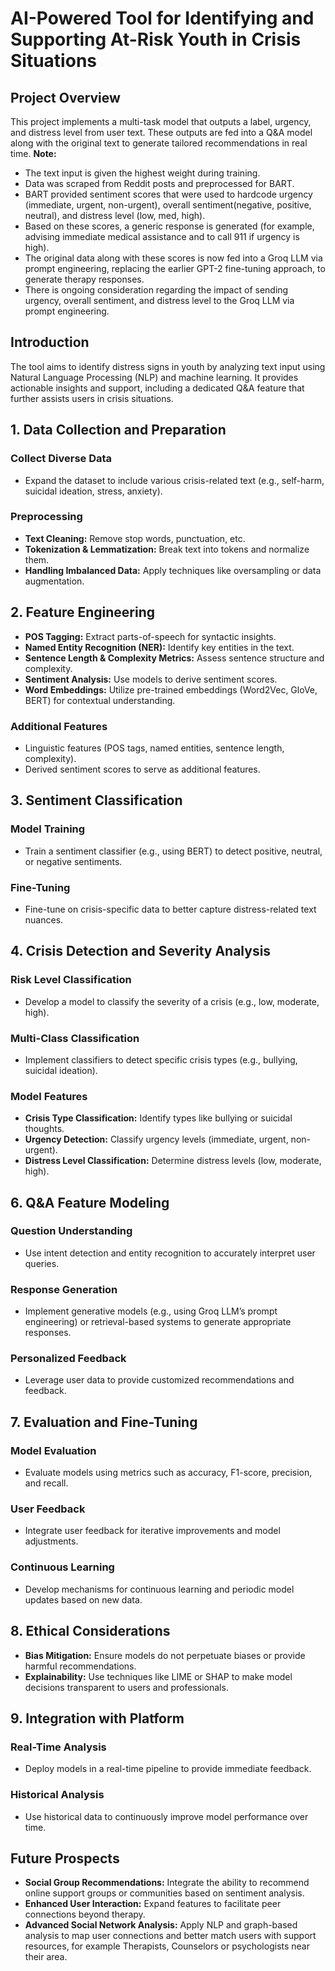 # AI-Powered Tool for Identifying and Supporting At-Risk Youth in Crisis Situations

## Project Overview

This project implements a multi-task model that outputs a label, urgency, and distress level from user text. These outputs are fed into a Q&A model along with the original text to generate tailored recommendations in real time. 
**Note:**
- The text input is given the highest weight during training.
- Data was scraped from Reddit posts and preprocessed for BART.
- BART provided sentiment scores that were used to hardcode urgency (immediate, urgent, non-urgent), overall sentiment(negative, positive, neutral), and distress level (low, med, high).
- Based on these scores, a generic response is generated (for example, advising immediate medical assistance and to call 911 if urgency is high).
- The original data along with these scores is now fed into a Groq LLM via prompt engineering, replacing the earlier GPT-2 fine-tuning approach, to generate therapy responses.
- There is ongoing consideration regarding the impact of sending urgency, overall sentiment, and distress level to the Groq LLM via prompt engineering.

## Introduction

The tool aims to identify distress signs in youth by analyzing text input using Natural Language Processing (NLP) and machine learning. It provides actionable insights and support, including a dedicated Q&A feature that further assists users in crisis situations.

## 1. Data Collection and Preparation

### Collect Diverse Data
- Expand the dataset to include various crisis-related text (e.g., self-harm, suicidal ideation, stress, anxiety).

### Preprocessing
- **Text Cleaning:** Remove stop words, punctuation, etc.
- **Tokenization & Lemmatization:** Break text into tokens and normalize them.
- **Handling Imbalanced Data:** Apply techniques like oversampling or data augmentation.

## 2. Feature Engineering

- **POS Tagging:** Extract parts-of-speech for syntactic insights.
- **Named Entity Recognition (NER):** Identify key entities in the text.
- **Sentence Length & Complexity Metrics:** Assess sentence structure and complexity.
- **Sentiment Analysis:** Use models to derive sentiment scores.
- **Word Embeddings:** Utilize pre-trained embeddings (Word2Vec, GloVe, BERT) for contextual understanding.

### Additional Features
- Linguistic features (POS tags, named entities, sentence length, complexity).
- Derived sentiment scores to serve as additional features.


## 3. Sentiment Classification

### Model Training
- Train a sentiment classifier (e.g., using BERT) to detect positive, neutral, or negative sentiments.

### Fine-Tuning
- Fine-tune on crisis-specific data to better capture distress-related text nuances.

## 4. Crisis Detection and Severity Analysis

### Risk Level Classification
- Develop a model to classify the severity of a crisis (e.g., low, moderate, high).

### Multi-Class Classification
- Implement classifiers to detect specific crisis types (e.g., bullying, suicidal ideation).

### Model Features
- **Crisis Type Classification:** Identify types like bullying or suicidal thoughts.
- **Urgency Detection:** Classify urgency levels (immediate, urgent, non-urgent).
- **Distress Level Classification:** Determine distress levels (low, moderate, high).

## 6. Q&A Feature Modeling

### Question Understanding
- Use intent detection and entity recognition to accurately interpret user queries.

### Response Generation
- Implement generative models (e.g., using Groq LLM’s prompt engineering) or retrieval-based systems to generate appropriate responses.

### Personalized Feedback
- Leverage user data to provide customized recommendations and feedback.

## 7. Evaluation and Fine-Tuning

### Model Evaluation
- Evaluate models using metrics such as accuracy, F1-score, precision, and recall.

### User Feedback
- Integrate user feedback for iterative improvements and model adjustments.

### Continuous Learning
- Develop mechanisms for continuous learning and periodic model updates based on new data.

## 8. Ethical Considerations

- **Bias Mitigation:** Ensure models do not perpetuate biases or provide harmful recommendations.
- **Explainability:** Use techniques like LIME or SHAP to make model decisions transparent to users and professionals.

## 9. Integration with Platform

### Real-Time Analysis
- Deploy models in a real-time pipeline to provide immediate feedback.

### Historical Analysis
- Use historical data to continuously improve model performance over time.

## Future Prospects

- **Social Group Recommendations:** Integrate the ability to recommend online support groups or communities based on sentiment analysis.
- **Enhanced User Interaction:** Expand features to facilitate peer connections beyond therapy.
- **Advanced Social Network Analysis:** Apply NLP and graph-based analysis to map user connections and better match users with support resources, for example Therapists, Counselors or psychologists near their area.
